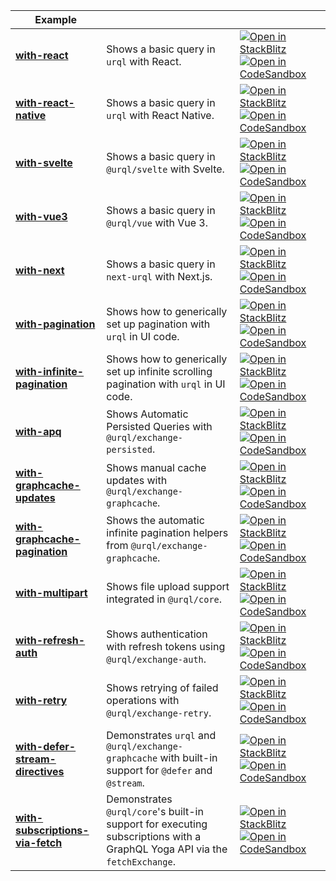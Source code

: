 <table>
<thead>
  <tr>
    <th>Example</th>
    <th></th>
    <th></th>
  </tr>
</thead>
<tbody>

<tr>
  <td>
    <a href="./with-react"><strong>with-react</strong></a><br />
  </td>
  <td>
    Shows a basic query in <code>urql</code> with React.
  </td>
  <td>
    <a href="https://stackblitz.com/github/urql-graphql/urql/tree/main/examples/with-react">
      <img
        alt="Open in StackBlitz"
        src="https://img.shields.io/badge/open_in_stackblitz-1269D3?logo=stackblitz"
      />
    </a>
    <a href="https://codesandbox.io/p/sandbox/github/urql-graphql/urql/tree/main/examples/with-react">
      <img
        alt="Open in CodeSandbox"
        src="https://img.shields.io/badge/open_in_codesandbox-151515?logo=codesandbox"
      />
    </a>
  </td>
</tr>

<tr>
  <td>
    <a href="./with-react-native"><strong>with-react-native</strong></a><br />
  </td>
  <td>
    Shows a basic query in <code>urql</code> with React Native.
  </td>
  <td>
    <a href="https://stackblitz.com/github/urql-graphql/urql/tree/main/examples/with-react-native">
      <img
        alt="Open in StackBlitz"
        src="https://img.shields.io/badge/open_in_stackblitz-1269D3?logo=stackblitz"
      />
    </a>
    <a href="https://codesandbox.io/p/sandbox/github/urql-graphql/urql/tree/main/examples/with-react-native">
      <img
        alt="Open in CodeSandbox"
        src="https://img.shields.io/badge/open_in_codesandbox-151515?logo=codesandbox"
      />
    </a>
  </td>
</tr>

<tr>
  <td>
    <a href="./with-svelte"><strong>with-svelte</strong></a><br />
  </td>
  <td>
    Shows a basic query in <code>@urql/svelte</code> with Svelte.
  </td>
  <td>
    <a href="https://stackblitz.com/github/urql-graphql/urql/tree/main/examples/with-svelte">
      <img
        alt="Open in StackBlitz"
        src="https://img.shields.io/badge/open_in_stackblitz-1269D3?logo=stackblitz"
      />
    </a>
    <a
    href="https://codesandbox.io/p/sandbox/github/urql-graphql/urql/tree/main/examples/with-svelte">
      <img
        alt="Open in CodeSandbox"
        src="https://img.shields.io/badge/open_in_codesandbox-151515?logo=codesandbox"
      />
    </a>
  </td>
</tr>

<tr>
  <td>
    <a href="./with-vue3"><strong>with-vue3</strong></a><br />
  </td>
  <td>
    Shows a basic query in <code>@urql/vue</code> with Vue 3.
  </td>
  <td>
    <a href="https://stackblitz.com/github/urql-graphql/urql/tree/main/examples/with-vue3">
      <img
        alt="Open in StackBlitz"
        src="https://img.shields.io/badge/open_in_stackblitz-1269D3?logo=stackblitz"
      />
    </a>
    <a href="https://codesandbox.io/p/sandbox/github/urql-graphql/urql/tree/main/examples/with-vue3">
      <img
        alt="Open in CodeSandbox"
        src="https://img.shields.io/badge/open_in_codesandbox-151515?logo=codesandbox"
      />
    </a>
  </td>
</tr>

<tr>
  <td>
    <a href="./with-next"><strong>with-next</strong></a><br />
  </td>
  <td>
    Shows a basic query in <code>next-urql</code> with Next.js.
  </td>
  <td>
    <a href="https://stackblitz.com/github/urql-graphql/urql/tree/main/examples/with-next">
      <img
        alt="Open in StackBlitz"
        src="https://img.shields.io/badge/open_in_stackblitz-1269D3?logo=stackblitz"
      />
    </a>
    <a href="https://codesandbox.io/p/sandbox/github/urql-graphql/urql/tree/main/examples/with-next">
      <img
        alt="Open in CodeSandbox"
        src="https://img.shields.io/badge/open_in_codesandbox-151515?logo=codesandbox"
      />
    </a>
  </td>
</tr>

<tr>
  <td>
    <a href="./with-pagination"><strong>with-pagination</strong></a><br />
  </td>
  <td>
    Shows how to generically set up pagination with <code>urql</code> in UI code.
  </td>
  <td>
    <a href="https://stackblitz.com/github/urql-graphql/urql/tree/main/examples/with-pagination">
      <img
        alt="Open in StackBlitz"
        src="https://img.shields.io/badge/open_in_stackblitz-1269D3?logo=stackblitz"
      />
    </a>
    <a
    href="https://codesandbox.io/p/sandbox/github/urql-graphql/urql/tree/main/examples/with-pagination">
      <img
        alt="Open in CodeSandbox"
        src="https://img.shields.io/badge/open_in_codesandbox-151515?logo=codesandbox"
      />
    </a>
  </td>
</tr>

<tr>
  <td>
    <a href="./with-infinite-pagination"><strong>with-infinite-pagination</strong></a><br />
  </td>
  <td>
    Shows how to generically set up infinite scrolling pagination with <code>urql</code> in UI code.
  </td>
  <td>
    <a href="https://stackblitz.com/github/urql-graphql/urql/tree/main/examples/with-infinite-pagination">
      <img
        alt="Open in StackBlitz"
        src="https://img.shields.io/badge/open_in_stackblitz-1269D3?logo=stackblitz"
      />
    </a>
    <a
    href="https://codesandbox.io/p/sandbox/github/urql-graphql/urql/tree/main/examples/with-infinite-pagination">
      <img
        alt="Open in CodeSandbox"
        src="https://img.shields.io/badge/open_in_codesandbox-151515?logo=codesandbox"
      />
    </a>
  </td>
</tr>

<tr>
  <td>
    <a href="./with-apq"><strong>with-apq</strong></a><br />
  </td>
  <td>
    Shows Automatic Persisted Queries with <code>@urql/exchange-persisted</code>.
  </td>
  <td>
    <a href="https://stackblitz.com/github/urql-graphql/urql/tree/main/examples/with-apq">
      <img
        alt="Open in StackBlitz"
        src="https://img.shields.io/badge/open_in_stackblitz-1269D3?logo=stackblitz"
      />
    </a>
    <a
    href="https://codesandbox.io/p/sandbox/github/urql-graphql/urql/tree/main/examples/with-apq">
      <img
        alt="Open in CodeSandbox"
        src="https://img.shields.io/badge/open_in_codesandbox-151515?logo=codesandbox"
      />
    </a>
  </td>
</tr>

<tr>
  <td>
    <a href="./with-graphcache-updates"><strong>with-graphcache-updates</strong></a><br />
  </td>
  <td>
    Shows manual cache updates with <code>@urql/exchange-graphcache</code>.
  </td>
  <td>
    <a href="https://stackblitz.com/github/urql-graphql/urql/tree/main/examples/with-graphcache-updates">
      <img
        alt="Open in StackBlitz"
        src="https://img.shields.io/badge/open_in_stackblitz-1269D3?logo=stackblitz"
      />
    </a>
    <a href="https://codesandbox.io/p/sandbox/github/urql-graphql/urql/tree/main/examples/with-graphcache-updates">
      <img
        alt="Open in CodeSandbox"
        src="https://img.shields.io/badge/open_in_codesandbox-151515?logo=codesandbox"
      />
    </a>
  </td>
</tr>

<tr>
  <td>
    <a href="./with-graphcache-pagination"><strong>with-graphcache-pagination</strong></a><br />
  </td>
  <td>
    Shows the automatic infinite pagination helpers from <code>@urql/exchange-graphcache</code>.
  </td>
  <td>
    <a
    href="https://stackblitz.com/github/urql-graphql/urql/tree/main/examples/with-graphcache-pagination">
      <img
        alt="Open in StackBlitz"
        src="https://img.shields.io/badge/open_in_stackblitz-1269D3?logo=stackblitz"
      />
    </a>
    <a href="https://codesandbox.io/p/sandbox/github/urql-graphql/urql/tree/main/examples/with-graphcache-pagination">
      <img
        alt="Open in CodeSandbox"
        src="https://img.shields.io/badge/open_in_codesandbox-151515?logo=codesandbox"
      />
    </a>
  </td>
</tr>

<tr>
  <td>
    <a href="./with-multipart"><strong>with-multipart</strong></a><br />
  </td>
  <td>
    Shows file upload support integrated in <code>@urql/core</code>.
  </td>
  <td>
    <a href="https://stackblitz.com/github/urql-graphql/urql/tree/main/examples/with-multipart">
      <img
        alt="Open in StackBlitz"
        src="https://img.shields.io/badge/open_in_stackblitz-1269D3?logo=stackblitz"
      />
    </a>
    <a href="https://codesandbox.io/p/sandbox/github/urql-graphql/urql/tree/main/examples/with-multipart">
      <img
        alt="Open in CodeSandbox"
        src="https://img.shields.io/badge/open_in_codesandbox-151515?logo=codesandbox"
      />
    </a>
  </td>
</tr>

<tr>
  <td>
    <a href="./with-refresh-auth"><strong>with-refresh-auth</strong></a><br />
  </td>
  <td>
    Shows authentication with refresh tokens using <code>@urql/exchange-auth</code>.
  </td>
  <td>
    <a href="https://stackblitz.com/github/urql-graphql/urql/tree/main/examples/with-refresh-auth">
      <img
        alt="Open in StackBlitz"
        src="https://img.shields.io/badge/open_in_stackblitz-1269D3?logo=stackblitz"
      />
    </a>
    <a href="https://codesandbox.io/p/sandbox/github/urql-graphql/urql/tree/main/examples/with-refresh-auth">
      <img
        alt="Open in CodeSandbox"
        src="https://img.shields.io/badge/open_in_codesandbox-151515?logo=codesandbox"
      />
    </a>
  </td>
</tr>

<tr>
  <td>
    <a href="./with-retry"><strong>with-retry</strong></a><br />
  </td>
  <td>
    Shows retrying of failed operations with <code>@urql/exchange-retry</code>.
  </td>
  <td>
    <a href="https://stackblitz.com/github/urql-graphql/urql/tree/main/examples/with-retry">
      <img
        alt="Open in StackBlitz"
        src="https://img.shields.io/badge/open_in_stackblitz-1269D3?logo=stackblitz"
      />
    </a>
    <a href="https://codesandbox.io/p/sandbox/github/urql-graphql/urql/tree/main/examples/with-retry">
      <img
        alt="Open in CodeSandbox"
        src="https://img.shields.io/badge/open_in_codesandbox-151515?logo=codesandbox"
      />
    </a>
  </td>
</tr>

<tr>
  <td>
    <a href="./with-defer-stream-directives"><strong>with-defer-stream-directives</strong></a><br />
  </td>
  <td>
    Demonstrates <code>urql</code> and <code>@urql/exchange-graphcache</code> with built-in support for <code>@defer</code> and <code>@stream</code>.
  </td>
  <td>
    <a
    href="https://stackblitz.com/github/urql-graphql/urql/tree/main/examples/with-defer-stream-directives">
      <img
        alt="Open in StackBlitz"
        src="https://img.shields.io/badge/open_in_stackblitz-1269D3?logo=stackblitz"
      />
    </a>
    <a
    href="https://codesandbox.io/p/sandbox/github/urql-graphql/urql/tree/main/examples/with-defer-stream-directives">
      <img
        alt="Open in CodeSandbox"
        src="https://img.shields.io/badge/open_in_codesandbox-151515?logo=codesandbox"
      />
    </a>
  </td>
</tr>

<tr>
  <td>
    <a href="./with-subscriptions-via-fetch"><strong>with-subscriptions-via-fetch</strong></a><br />
  </td>
  <td>
    Demonstrates <code>@urql/core</code>'s built-in support for executing subscriptions with a GraphQL Yoga API via the <code>fetchExchange</code>.
  </td>
  <td>
    <a
    href="https://stackblitz.com/github/urql-graphql/urql/tree/main/examples/with-subscriptions-via-fetch">
      <img
        alt="Open in StackBlitz"
        src="https://img.shields.io/badge/open_in_stackblitz-1269D3?logo=stackblitz"
      />
    </a>
    <a
    href="https://codesandbox.io/p/sandbox/github/urql-graphql/urql/tree/main/examples/with-subscriptions-via-fetch">
      <img
        alt="Open in CodeSandbox"
        src="https://img.shields.io/badge/open_in_codesandbox-151515?logo=codesandbox"
      />
    </a>
  </td>
</tr>

</tbody>
</table>
